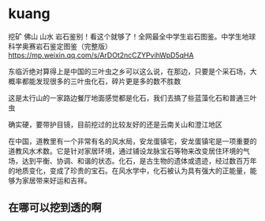 
# kuang 

挖矿 佛山 山水
岩石鉴别！看这个就够了！全网最全中学生岩石图鉴。中学生地球科学奥赛岩石鉴定图鉴（完整版）
https://mp.weixin.qq.com/s/ArDOt2ncCZYPvihWpD5qHA



东临沂绝对算得上是中国的三叶虫之乡可以这么说，在那边，只要是个采石场，大概率都能发现很多的三叶虫化石，碎片更是多的数不胜数


这是太行山的一家路边餐厅地面感觉都是化石，我们去搞了些蓝藻化石和普通三叶虫


确实硬，要带护目镜，目前挖过的比较友好的还是云南关山和澄江地区


在中国，道教里有一个非常有名的风水局，安龙蛋镇宅，安龙蛋镇宅是一项重要的道教风水术数。它是针对家居环境，通过铺设龙脉宝石等物来改变居住环境的气场，达到平衡、协调、和谐的状态。化石，是古生物的遗体或遗迹，经过数百万年的地质变化，变成了珍贵的宝石。在风水学中，化石被认为具有强大的正能量，能够为家居带来好运和吉祥。


## 在哪可以挖到透的啊



